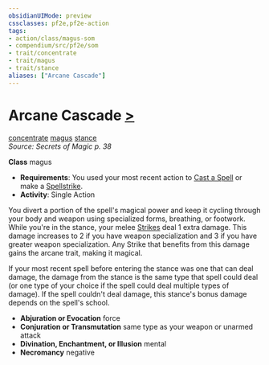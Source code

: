 ```yaml
---
obsidianUIMode: preview
cssclasses: pf2e,pf2e-action
tags:
- action/class/magus-som
- compendium/src/pf2e/som
- trait/concentrate
- trait/magus
- trait/stance
aliases: ["Arcane Cascade"]
---
```

# Arcane Cascade [>](rules/core-rulebook/chapter-9-playing-the-game.md#Actions "Single Action")
[concentrate](rules/traits/concentrate.md "Concentrate Action & Ability Trait")  [magus](rules/traits/magus-som.md "Magus Class Trait")  [stance](rules/traits/stance.md "Stance Combat Trait")  
*Source: Secrets of Magic p. 38*  

**Class** magus
- **Requirements**: You used your most recent action to [Cast a Spell](rules/actions/cast-a-spell.md) or make a [Spellstrike](rules/actions/spellstrike-som.md).
- **Activity**: Single Action

You divert a portion of the spell's magical power and keep it cycling through your body and weapon using specialized forms, breathing, or footwork. While you're in the stance, your melee [Strikes](rules/actions/strike.md) deal 1 extra damage. This damage increases to 2 if you have weapon specialization and 3 if you have greater weapon specialization. Any Strike that benefits from this damage gains the arcane trait, making it magical.

If your most recent spell before entering the stance was one that can deal damage, the damage from the stance is the same type that spell could deal (or one type of your choice if the spell could deal multiple types of damage). If the spell couldn't deal damage, this stance's bonus damage depends on the spell's school.

- **Abjuration or Evocation** force
- **Conjuration or Transmutation** same type as your weapon or unarmed attack
- **Divination, Enchantment, or Illusion** mental
- **Necromancy** negative